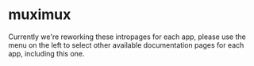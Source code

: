 # muximux

Currently we're reworking these intropages for each app, please use the menu on the left to select other available documentation pages for each app, including this one.
